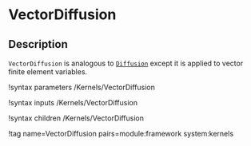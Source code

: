 # VectorDiffusion

## Description

`VectorDiffusion` is analogous to [`Diffusion`](/Diffusion.md)
except it is applied to vector finite element variables.

!syntax parameters /Kernels/VectorDiffusion

!syntax inputs /Kernels/VectorDiffusion

!syntax children /Kernels/VectorDiffusion

!tag name=VectorDiffusion pairs=module:framework system:kernels
